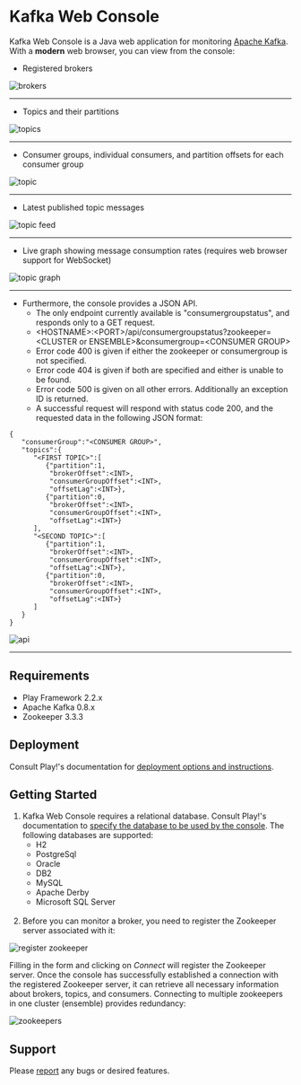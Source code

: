 Kafka Web Console
=========
Kafka Web Console is a Java web application for monitoring [Apache Kafka](http://kafka.apache.org/). With a **modern** web browser, you can view from the console:

   - Registered brokers
   
![brokers](/img/brokers.png)

***

   - Topics and their partitions
   
![topics](/img/topics.png)

***

   - Consumer groups, individual consumers, and partition offsets for each consumer group
    
![topic](/img/topic.png)

***

   - Latest published topic messages

![topic feed](/img/topic-feed.png)

***

   - Live graph showing message consumption rates (requires web browser support for WebSocket)

![topic graph](/img/topic-graph.png)

***

   - Furthermore, the console provides a JSON API.
      * The only endpoint currently available is "consumergroupstatus", and responds only to a GET request.
      * &lt;HOSTNAME>:&lt;PORT>/api/consumergroupstatus?zookeeper=&lt;CLUSTER or ENSEMBLE>&consumergroup=&lt;CONSUMER GROUP>
      * Error code 400 is given if either the zookeeper or consumergroup is not specified.
      * Error code 404 is given if both are specified and either is unable to be found.
      * Error code 500 is given on all other errors. Additionally an exception ID is returned.
      * A successful request will respond with status code 200, and the requested data in the following JSON format:
```
{
   "consumerGroup":"<CONSUMER GROUP>",
   "topics":{
      "<FIRST TOPIC>":[
         {"partition":1,
          "brokerOffset":<INT>,
          "consumerGroupOffset":<INT>,
          "offsetLag":<INT>},
         {"partition":0,
          "brokerOffset":<INT>,
          "consumerGroupOffset":<INT>,
          "offsetLag":<INT>}
      ],
      "<SECOND TOPIC>":[
         {"partition":1,
          "brokerOffset":<INT>,
          "consumerGroupOffset":<INT>,
          "offsetLag":<INT>},
         {"partition":0,
          "brokerOffset":<INT>,
          "consumerGroupOffset":<INT>,
          "offsetLag":<INT>}
      ]
   }
}
```
        
![api](/img/api.png)

***

Requirements
---
- Play Framework 2.2.x
- Apache Kafka 0.8.x
- Zookeeper 3.3.3

Deployment
----
Consult Play!'s documentation for [deployment options and instructions](http://www.playframework.com/documentation/2.2.x/Production).

Getting Started
---
1. Kafka Web Console requires a relational database. Consult Play!'s documentation to [specify the database to be used by the console](http://www.playframework.com/documentation/2.2.x/ScalaDatabase). The following databases are supported:
   - H2
   - PostgreSql
   - Oracle
   - DB2
   - MySQL
   - Apache Derby
   - Microsoft SQL Server<br/><br/>
2. Before you can monitor a broker, you need to register the Zookeeper server associated with it:

![register zookeeper](/img/register-zookeeper.png)

Filling in the form and clicking on *Connect* will register the Zookeeper server. Once the console has successfully established a connection with the registered Zookeeper server, it can retrieve all necessary information about brokers, topics, and consumers. Connecting to multiple zookeepers in one cluster (ensemble) provides redundancy:

![zookeepers](/img/zookeepers.png)

Support
---
Please [report](http://github.com/EnerNOC/kafka-web-console/issues) any bugs or desired features.
